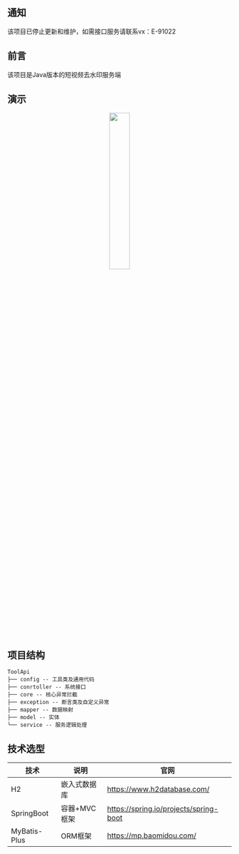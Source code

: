 ## 通知
该项目已停止更新和维护，如需接口服务请联系vx：E-91022
## 前言
该项目是Java版本的短视频去水印服务端
## 演示

<p align=center><img width='30%' src="https://kodo.xtyu.top/remove-watermark/code.png"/>
<p/>

## 项目结构

```
ToolApi
├── config -- 工具类及通用代码
├── conrtoller -- 系统接口
├── core -- 核心异常拦截
├── exception -- 断言类及自定义异常
├── mapper -- 数据映射
├── model -- 实体
└── service -- 服务逻辑处理
```
## 技术选型
技术 | 说明 | 官网
--------- | ------------- | -------------
H2 | 嵌入式数据库 | https://www.h2database.com/
SpringBoot| 容器+MVC框架 | https://spring.io/projects/spring-boot
MyBatis-Plus | ORM框架 | https://mp.baomidou.com/
